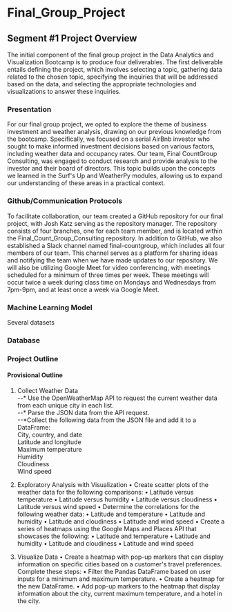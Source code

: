 # Final_Group_Project
## Segment #1 Project Overview
The initial component of the final group project in the Data Analytics and Visualization Bootcamp is to produce four deliverables. The first deliverable entails defining the project, which involves selecting a topic, gathering data related to the chosen topic, specifying the inquiries that will be addressed based on the data, and selecting the appropriate technologies and visualizations to answer these inquiries.
### Presentation
For our final group project, we opted to explore the theme of business investment and weather analysis, drawing on our previous knowledge from the bootcamp. Specifically, we focused on a serial AirBnb investor who sought to make informed investment decisions based on various factors, including weather data and occupancy rates. Our team, Final CountGroup Consulting, was engaged to conduct research and provide analysis to the investor and their board of directors. This topic builds upon the concepts we learned in the Surf's Up and WeatherPy modules, allowing us to expand our understanding of these areas in a practical context.
 
### Github/Communication Protocols
To facilitate collaboration, our team created a GitHub repository for our final project, with Josh Katz serving as the repository manager. The repository consists of four branches, one for each team member, and is located within the Final_Count_Group_Consulting repository.
In addition to GitHub, we also established a Slack channel named final-countgroup, which includes all four members of our team. This channel serves as a platform for sharing ideas and notifying the team when we have made updates to our repository. We will also be utilizing Google Meet for video conferencing, with meetings scheduled for a minimum of three times per week. These meetings will occur twice a week during class time on Mondays and Wednesdays from 7pm-9pm, and at least once a week via Google Meet.

### Machine Learning Model
Several datasets

### Database



### Project Outline
#### Provisional Outline
1.	Collect Weather Data  
   --* Use the OpenWeatherMap API to request the current weather data from each unique city in each list.  
   --* Parse the JSON data from the API request.  
   --*Collect the following data from the JSON file and add it to a DataFrame:  
   City, country, and date  
   Latitude and longitude  
   Maximum temperature  
   Humidity  
   Cloudiness  
   Wind speed  

2.	Exploratory Analysis with Visualization
•	Create scatter plots of the weather data for the following comparisons:
•	Latitude versus temperature
•	Latitude versus humidity
•	Latitude versus cloudiness
•	Latitude versus wind speed
•	Determine the correlations for the following weather data:
•	Latitude and temperature
•	Latitude and humidity
•	Latitude and cloudiness
•	Latitude and wind speed
•	Create a series of heatmaps using the Google Maps and Places API that showcases the following:
•	Latitude and temperature
•	Latitude and humidity
•	Latitude and cloudiness
•	Latitude and wind speed
3.	Visualize Data
•	Create a heatmap with pop-up markers that can display information on specific cities based on a customer's travel preferences. Complete these steps:
•	Filter the Pandas DataFrame based on user inputs for a minimum and maximum temperature.
•	Create a heatmap for the new DataFrame.
•	Add pop-up markers to the heatmap that display information about the city, current maximum temperature, and a hotel in the city.


